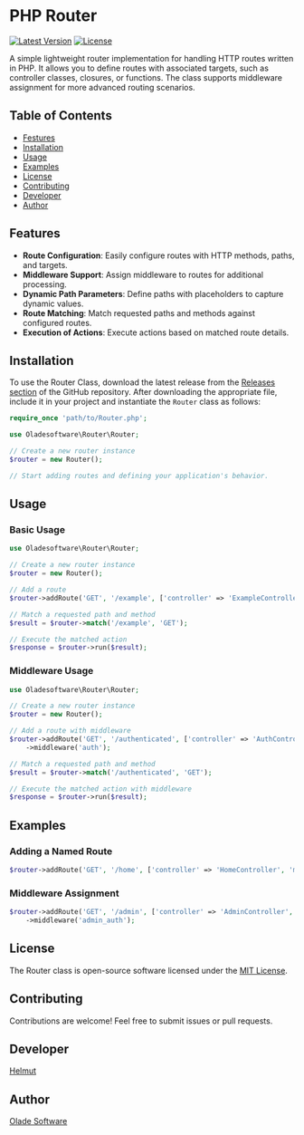 # PHP Router

[![Latest Version](https://img.shields.io/badge/version-0.0.0--alpha-blue.svg)](https://github.com/oladesoftware/router)
[![License](https://img.shields.io/badge/license-MIT-green.svg)](https://opensource.org/licenses/MIT)

A simple lightweight router implementation for handling HTTP routes written in PHP. It allows you to define routes with associated targets, such as controller classes, closures, or functions. The class supports middleware assignment for more advanced routing scenarios.

## Table of Contents

- [Festures](#features)
- [Installation](#installation)
- [Usage](#usage)
- [Examples](#examples)
- [License](#license)
- [Contributing](#contributing)
- [Developer](#developer)
- [Author](#author)

## Features

- **Route Configuration**: Easily configure routes with HTTP methods, paths, and targets.
- **Middleware Support**: Assign middleware to routes for additional processing.
- **Dynamic Path Parameters**: Define paths with placeholders to capture dynamic values.
- **Route Matching**: Match requested paths and methods against configured routes.
- **Execution of Actions**: Execute actions based on matched route details.

## Installation

To use the Router Class, download the latest release from the [Releases section](https://github.com/oladesoftware/router/releases) of the GitHub repository. After downloading the appropriate file, include it in your project and instantiate the `Router` class as follows:

```php
require_once 'path/to/Router.php';

use Oladesoftware\Router\Router;

// Create a new router instance
$router = new Router();

// Start adding routes and defining your application's behavior.
```

## Usage

### Basic Usage

```php
use Oladesoftware\Router\Router;

// Create a new router instance
$router = new Router();

// Add a route
$router->addRoute('GET', '/example', ['controller' => 'ExampleController', 'method' => 'index']);

// Match a requested path and method
$result = $router->match('/example', 'GET');

// Execute the matched action
$response = $router->run($result);
```

### Middleware Usage

```php
use Oladesoftware\Router\Router;

// Create a new router instance
$router = new Router();

// Add a route with middleware
$router->addRoute('GET', '/authenticated', ['controller' => 'AuthController', 'method' => 'index'])
    ->middleware('auth');

// Match a requested path and method
$result = $router->match('/authenticated', 'GET');

// Execute the matched action with middleware
$response = $router->run($result);
```

## Examples

### Adding a Named Route

```php
$router->addRoute('GET', '/home', ['controller' => 'HomeController', 'method' => 'index'], 'home');
```

### Middleware Assignment

```php
$router->addRoute('GET', '/admin', ['controller' => 'AdminController', 'method' => 'dashboard'])
    ->middleware('admin_auth');
```

## License

The Router class is open-source software licensed under the [MIT License](https://opensource.org/licenses/MIT).

## Contributing

Contributions are welcome! Feel free to submit issues or pull requests.

## Developer

[Helmut](mailto:helmut.savoedo@olade.group)

## Author

[Olade Software](mailto:contact@oladesoftware.com)